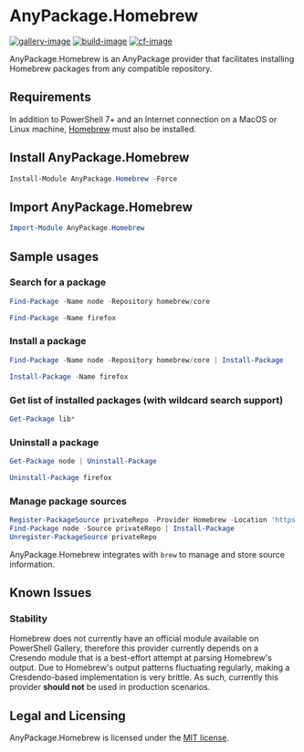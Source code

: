 # AnyPackage.Homebrew

[![gallery-image]][gallery-site]
[![build-image]][build-site]
[![cf-image]][cf-site]

[gallery-image]: https://img.shields.io/powershellgallery/dt/AnyPackage.Homebrew
[build-image]: https://img.shields.io/github/actions/workflow/status/anypackage/Homebrew/ci.yml
[cf-image]: https://img.shields.io/codefactor/grade/github/anypackage/Homebrew
[gallery-site]: https://www.powershellgallery.com/packages/AnyPackage.Homebrew
[build-site]: https://github.com/anypackage/homebrew/actions/workflows/CI.yml
[cf-site]: https://www.codefactor.io/repository/github/anypackage/Homebrew

AnyPackage.Homebrew is an AnyPackage provider that facilitates installing Homebrew packages from any compatible repository.

## Requirements

In addition to PowerShell 7+ and an Internet connection on a MacOS or Linux machine, [Homebrew](https://brew.sh/) must also be installed.

## Install AnyPackage.Homebrew

```PowerShell
Install-Module AnyPackage.Homebrew -Force
```

## Import AnyPackage.Homebrew

```PowerShell
Import-Module AnyPackage.Homebrew
```

## Sample usages

### Search for a package

```PowerShell
Find-Package -Name node -Repository homebrew/core

Find-Package -Name firefox
```

### Install a package

```PowerShell
Find-Package -Name node -Repository homebrew/core | Install-Package

Install-Package -Name firefox
```

### Get list of installed packages (with wildcard search support)

```PowerShell
Get-Package lib*
```

### Uninstall a package

```PowerShell
Get-Package node | Uninstall-Package

Uninstall-Package firefox
```

### Manage package sources

```PowerShell
Register-PackageSource privateRepo -Provider Homebrew -Location 'https://somewhere/out/there/cache'
Find-Package node -Source privateRepo | Install-Package
Unregister-PackageSource privateRepo
```

AnyPackage.Homebrew integrates with `brew` to manage and store source information.

## Known Issues

### Stability

Homebrew does not currently have an official module available on PowerShell Gallery, therefore this provider currently depends on a  Cresendo module that is a best-effort attempt at parsing Homebrew's output. Due to Homebrew's output patterns fluctuating regularly, making a Cresdendo-based implementation is very brittle. As such, currently this provider **should not** be used in production scenarios.

## Legal and Licensing

AnyPackage.Homebrew is licensed under the [MIT license](./LICENSE.txt).
